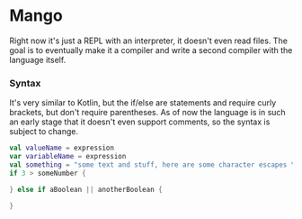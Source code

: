 # Mango
Right now it's just a REPL with an interpreter, it doesn't even read files.
The goal is to eventually make it a compiler and write a second compiler with the language itself.

### Syntax
It's very similar to Kotlin, but the if/else are statements and require curly brackets, but don't require parentheses.
As of now the language is in such an early stage that it doesn't even support comments, so the syntax is subject to change.
```kotlin
val valueName = expression
var variableName = expression
val something = "some text and stuff, here are some character escapes \n\t\r\\\""
if 3 > someNumber {

} else if aBoolean || anotherBoolean {

}
```
